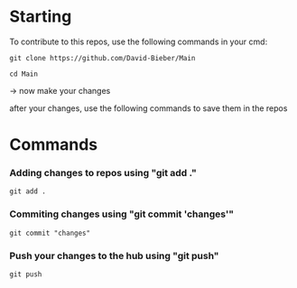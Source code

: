 # Starting

To contribute to this repos, use the following commands in your cmd:

```
git clone https://github.com/David-Bieber/Main

cd Main
```

-> now make your changes

after your changes, use the following commands to save them in the repos

# Commands

### Adding changes to repos using "git add ."
```
git add .
```
### Commiting changes using "git commit 'changes'"
```
git commit "changes"
```

### Push your changes to the hub using "git push"
```
git push
```
